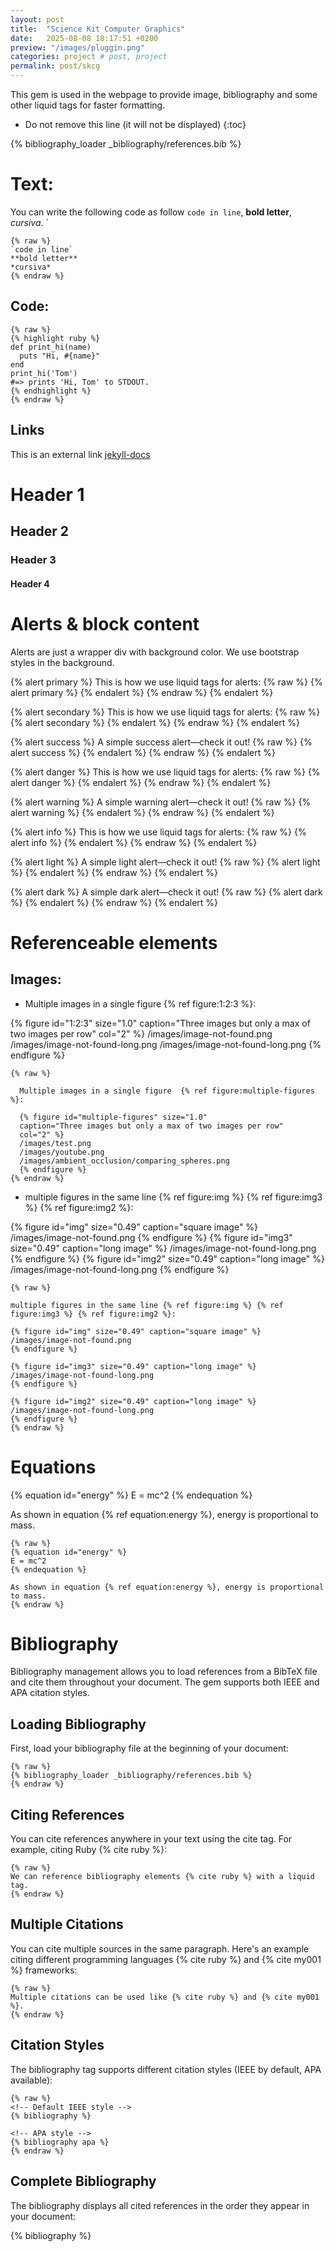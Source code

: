 ```yaml
---
layout: post
title:  "Science Kit Computer Graphics"
date:   2025-08-08 18:17:51 +0200
preview: "/images/pluggin.png"
categories: project # post, project
permalink: post/skcg
---
```


This gem is used in the webpage to provide image, bibliography and some other liquid tags for faster formatting.
<!-- end-abstract -->


<!-- index -->
* Do not remove this line (it will not be displayed)
{:toc}

<!-- Load all references -->
{% bibliography_loader _bibliography/references.bib %}

# Text:
You can write the following code as follow  `code in line`, **bold letter**, *cursiva*. ´

```liquid
{% raw %}
`code in line`  
**bold letter**  
*cursiva*
{% endraw %}
```

## Code:

```liquid
{% raw %}
{% highlight ruby %}
def print_hi(name)
  puts "Hi, #{name}"
end
print_hi('Tom')
#=> prints 'Hi, Tom' to STDOUT.
{% endhighlight %}
{% endraw %}
```



## Links
This is an external link [jekyll-docs](https://jekyllrb.com/docs/home)  

# Header 1
## Header 2
### Header 3
#### Header 4

# Alerts & block content
Alerts are just a wrapper div with background color. We use bootstrap styles in the background.

{% alert primary %}
This is how we use liquid tags for alerts:
{% raw %}
  {% alert primary %} {% endalert %}
{% endraw %}
{% endalert %}

{% alert secondary %}
This is how we use liquid tags for alerts:
{% raw %}
  {% alert secondary %} {% endalert %}
{% endraw %}
{% endalert %}

{% alert success %}
A simple success alert—check it out!
{% raw %}
  {% alert success %} {% endalert %}
{% endraw %}
{% endalert %}

{% alert danger %}
This is how we use liquid tags for alerts:
{% raw %}
  {% alert danger %} {% endalert %}
{% endraw %}
{% endalert %}

{% alert warning %}
A simple warning alert—check it out!
{% raw %}
  {% alert warning %} {% endalert %}
{% endraw %}
{% endalert %}

{% alert info %}
This is how we use liquid tags for alerts:
{% raw %}
  {% alert info %} {% endalert %}
{% endraw %}
{% endalert %}

{% alert light %}
A simple light alert—check it out!
{% raw %}
  {% alert light %} {% endalert %}
{% endraw %}
{% endalert %}

{% alert dark %}
A simple dark alert—check it out!
{% raw %}
  {% alert dark %} {% endalert %}
{% endraw %}
{% endalert %}



# Referenceable elements
## Images:

- Multiple images in a single figure  {% ref figure:1:2:3 %}:

{% figure id="1:2:3" size="1.0" 
  caption="Three images but only a max of two images per row"
  col="2" %}
  /images/image-not-found.png
  /images/image-not-found-long.png
  /images/image-not-found-long.png
{% endfigure %}

```liquid
{% raw %}

  Multiple images in a single figure  {% ref figure:multiple-figures %}:

  {% figure id="multiple-figures" size="1.0" 
  caption="Three images but only a max of two images per row"
  col="2" %}
  /images/test.png
  /images/youtube.png
  /images/ambient_occlusion/comparing_spheres.png
  {% endfigure %}
{% endraw %}
```

- multiple figures in the same line {% ref figure:img %} {% ref figure:img3 %} {% ref figure:img2 %}: 

{% figure id="img" size="0.49" caption="square image" %}
/images/image-not-found.png
{% endfigure %}
{% figure id="img3" size="0.49" caption="long image" %}
/images/image-not-found-long.png
{% endfigure %}
{% figure id="img2" size="0.49" caption="long image" %}
/images/image-not-found-long.png
{% endfigure %}

```liquid
{% raw %}

multiple figures in the same line {% ref figure:img %} {% ref figure:img3 %} {% ref figure:img2 %}: 

{% figure id="img" size="0.49" caption="square image" %}
/images/image-not-found.png
{% endfigure %}

{% figure id="img3" size="0.49" caption="long image" %}
/images/image-not-found-long.png
{% endfigure %}

{% figure id="img2" size="0.49" caption="long image" %}
/images/image-not-found-long.png
{% endfigure %}
{% endraw %}
```

# Equations
{% equation id="energy" %}
E = mc^2
{% endequation %}

As shown in equation {% ref equation:energy %}, energy is proportional to mass.

```liquid
{% raw %}
{% equation id="energy" %}
E = mc^2
{% endequation %}

As shown in equation {% ref equation:energy %}, energy is proportional to mass.
{% endraw %}
```

# Bibliography
Bibliography management allows you to load references from a BibTeX file and cite them throughout your document. The gem supports both IEEE and APA citation styles.

## Loading Bibliography
First, load your bibliography file at the beginning of your document:

```liquid
{% raw %}
{% bibliography_loader _bibliography/references.bib %}
{% endraw %}
```

## Citing References
You can cite references anywhere in your text using the cite tag. For example, citing Ruby {% cite ruby %}:

```liquid
{% raw %}
We can reference bibliography elements {% cite ruby %} with a liquid tag.
{% endraw %}
```

## Multiple Citations
You can cite multiple sources in the same paragraph. Here's an example citing different programming languages {% cite ruby %} and {% cite my001 %} frameworks:

```liquid
{% raw %}
Multiple citations can be used like {% cite ruby %} and {% cite my001 %}.
{% endraw %}
```

## Citation Styles
The bibliography tag supports different citation styles (IEEE by default, APA available):

```liquid
{% raw %}
<!-- Default IEEE style -->
{% bibliography %}

<!-- APA style -->
{% bibliography apa %}
{% endraw %}
```

## Complete Bibliography
The bibliography displays all cited references in the order they appear in your document:

{% bibliography %}